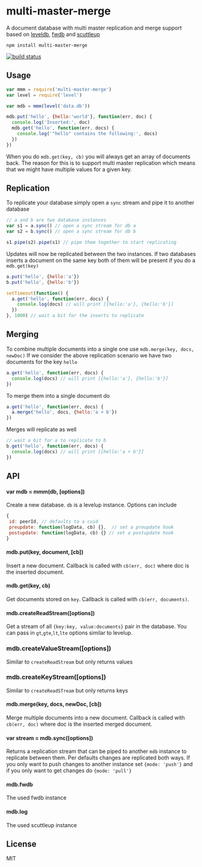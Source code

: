 # multi-master-merge

A document database with multi master replication and merge support
based on [leveldb](https://github.com/rvagg/node-levelup), [fwdb](https://github.com/substack/fwdb) and [scuttleup](https://github.com/mafintosh/scuttleup)

```
npm install multi-master-merge
```

[![build status](http://img.shields.io/travis/mafintosh/multi-master-merge.svg?style=flat)](http://travis-ci.org/mafintosh/multi-master-merge)

## Usage

``` js
var mmm = require('multi-master-merge')
var level = require('level')

var mdb = mmm(level('data.db'))

mdb.put('hello', {hello:'world'}, function(err, doc) {
  console.log('Inserted:', doc)
  mdb.get('hello', function(err, docs) {
    console.log('"hello" contains the following:', docs)
  })
})
```

When you do `mdb.get(key, cb)` you will always get an array of documents back.
The reason for this is to support multi master replication which means
that we might have multiple values for a given key.

## Replication

To replicate your database simply open a `sync` stream and pipe it to another
database

``` js
// a and b are two database instances
var s1 = a.sync() // open a sync stream for db a
var s2 = b.sync() // open a sync stream for db b

s1.pipe(s2).pipe(s1) // pipe them together to start replicating
```

Updates will now be replicated between the two instances.
If two databases inserts a document on the same key both of them will be
present if you do a `mdb.get(key)`

``` js
a.put('hello', {hello:'a'})
b.put('hello', {hello:'b'})

setTimeout(function() {
  a.get('hello', function(err, docs) {
    console.log(docs) // will print [{hello:'a'}, {hello:'b'}]
  })
}, 1000) // wait a bit for the inserts to replicate
```

## Merging

To combine multiple documents into a single one use `mdb.merge(key, docs, newDoc)`
If we consider the above replication scenario we have two documents for the key `hello`

``` js
a.get('hello', function(err, docs) {
  console.log(docs) // will print [{hello:'a'}, {hello:'b'}]
})
```

To merge them into a single document do

``` js
a.get('hello', function(err, docs) {
  a.merge('hello', docs, {hello:'a + b'})
})
```

Merges will replicate as well

``` js
// wait a bit for a to replicate to b
b.get('hello', function(err, docs) {
  console.log(docs) // will print [{hello:'a + b'}]
})
```

## API

#### var mdb = mmm(db, [options])

Create a new database. `db` is a levelup instance.
Options can include

``` js
{
 id: peerId, // defaults to a cuid
 preupdate: function(logData, cb) {},  // set a preupdate hook
 postupdate: function(logData, cb) {} // set a postupdate hook
}
```

#### mdb.put(key, document, [cb])

Insert a new document. Callback is called with `cb(err, doc)` where doc is the inserted document.

#### mdb.get(key, cb)

Get documents stored on `key`. Callback is called with `cb(err, documents)`.

#### mdb.createReadStream([options])

Get a stream of all `{key:key, value:documents}` pair in the database.
You can pass in `gt`,`gte`,`lt`,`lte` options similar to levelup.

### mdb.createValueStream([options])

Similar to `createReadStream` but only returns values

### mdb.createKeyStream([options])

Similar to `createReadSTream` but only returns keys

#### mdb.merge(key, docs, newDoc, [cb])

Merge multiple documents into a new document. Callback is called with `cb(err, doc)` where doc is the inserted merged document.

#### var stream = mdb.sync([options])

Returns a replication stream that can be piped to another `mdb` instance to replicate between them.
Per defaults changes are replicated both ways. If you only want to push changes to another instance set
`{mode: 'push'}` and if you only want to get changes do `{mode: 'pull'}`

#### mdb.fwdb

The used fwdb instance

#### mdb.log

The used scuttleup instance

## License

MIT